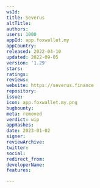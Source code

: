 ```yaml
---
wsId: 
title: Severus
altTitle: 
authors: 
users: 1000
appId: app.foxwallet.my
appCountry: 
released: 2022-04-10
updated: 2022-09-05
version: '1.29'
stars: 
ratings: 
reviews: 
website: https://severus.finance
repository: 
issue: 
icon: app.foxwallet.my.png
bugbounty: 
meta: removed
verdict: wip
appHashes: 
date: 2023-01-02
signer: 
reviewArchive: 
twitter: 
social: 
redirect_from: 
developerName: 
features: 

---
```


